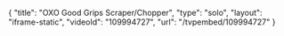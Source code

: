 {
    "title": "OXO Good Grips Scraper\/Chopper",
    "type": "solo",
    "layout": "iframe-static",
    "videoId": "109994727",
    "url": "\/tvpembed\/109994727"
}